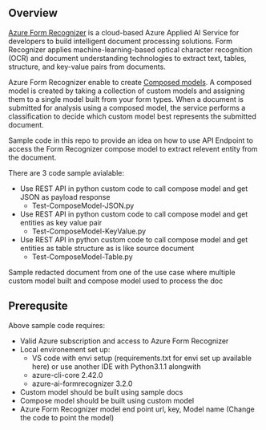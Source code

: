 ## Overview

[Azure Form Recognizer](https://learn.microsoft.com/en-us/azure/applied-ai-services/form-recognizer/overview?view=form-recog-3.0.0) is a cloud-based Azure Applied AI Service for developers to build intelligent document processing solutions. Form Recognizer applies machine-learning-based optical character recognition (OCR) and document understanding technologies to extract text, tables, structure, and key-value pairs from documents. 

Azure Form Recognizer enable to create [Composed models](https://learn.microsoft.com/en-us/azure/applied-ai-services/form-recognizer/how-to-guides/compose-custom-models?view=form-recog-3.0.0&tabs=studio). A composed model is created by taking a collection of custom models and assigning them to a single model built from your form types. When a document is submitted for analysis using a composed model, the service performs a classification to decide which custom model best represents the submitted document.

Sample code in this repo to provide an idea on how to use API Endpoint to access the Form Recognizer compose model  to extract relevent entity from the document.

There are 3 code sample avialable:

- Use REST API in python custom code to call compose model and get JSON as payload response
    - Test-ComposeModel-JSON.py
- Use REST API in python custom code to call compose model and get entities as key value pair
    - Test-ComposeModel-KeyValue.py
- Use REST API in python custom code to call compose model and get entities as table structure as is like source document 
    - Test-ComposeModel-Table.py

Sample redacted document from one of the use case where multiple custom model built and compose model used to process the doc

## Prerequsite
Above sample code requires:
- Valid Azure subscription and access to Azure Form Recognizer
- Local environement set up:
    - VS code with envi setup (requirements.txt for envi set up available here) or use another IDE with Python3.1.1 alongwith
    - azure-cli-core 2.42.0
    - azure-ai-formrecognizer 3.2.0
- Custom model should be built using sample docs
- Compose model should be built using custom model
- Azure Form Recognizer model end point url, key, Model name (Change the code to point the model)
